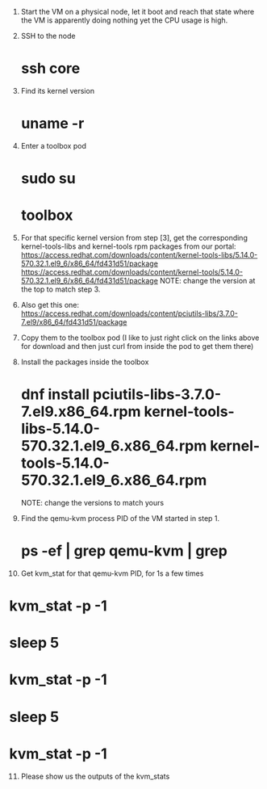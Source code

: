 1. Start the VM on a physical node, let it boot and reach that state where the VM is apparently doing nothing yet the CPU usage is high.

2. SSH to the node
   # ssh core<node running the VM>

3. Find its kernel version
   # uname -r

4. Enter a toolbox pod
   # sudo su
   # toolbox

5. For that specific kernel version from step [3], get the corresponding kernel-tools-libs and kernel-tools rpm packages from our portal:
   https://access.redhat.com/downloads/content/kernel-tools-libs/5.14.0-570.32.1.el9_6/x86_64/fd431d51/package
   https://access.redhat.com/downloads/content/kernel-tools/5.14.0-570.32.1.el9_6/x86_64/fd431d51/package
   NOTE: change the version at the top to match step 3.

6. Also get this one:
   https://access.redhat.com/downloads/content/pciutils-libs/3.7.0-7.el9/x86_64/fd431d51/package

7. Copy them to the toolbox pod (I like to just right click on the links above for download and then just curl from inside the pod to get them there)

8. Install the packages inside the toolbox 
   # dnf install pciutils-libs-3.7.0-7.el9.x86_64.rpm kernel-tools-libs-5.14.0-570.32.1.el9_6.x86_64.rpm kernel-tools-5.14.0-570.32.1.el9_6.x86_64.rpm 
   NOTE: change the versions to match yours

9. Find the qemu-kvm process PID of the VM started in step 1.
   # ps -ef | grep qemu-kvm | grep <VM NAME>

10. Get kvm_stat for that qemu-kvm PID, for 1s a few times
   # kvm_stat -p <PID from above> -1
   # sleep 5
   # kvm_stat -p <PID from above> -1
   # sleep 5
   # kvm_stat -p <PID from above> -1

11. Please show us the outputs of the kvm_stats
